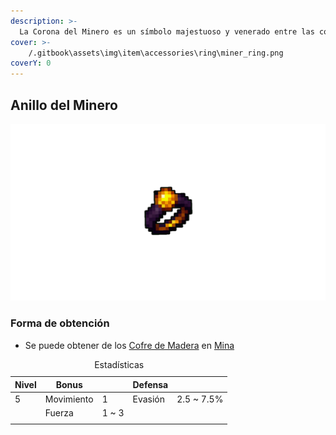 ```yaml
---
description: >-
  La Corona del Minero es un símbolo majestuoso y venerado entre las comunidades mineras. A diferencia del Amuleto del Minero, la Corona es un artefacto ceremonial, diseñado para honrar y reconocer los logros excepcionales en el ámbito de la minería
cover: >-
    /.gitbook\assets\img\item\accessories\ring\miner_ring.png
coverY: 0
---
```

[ TODO: Insert foto de Mina en Cover]: #

## Anillo del Minero

![Anillo](/.gitbook\assets\img\item\accessories\ring\miner_ring.png)

### Forma de obtención
* Se puede obtener de los [Cofre de Madera](.gitbook/assets/category/extra/loot/chest/wood_chest/wood_chest.md) en [Mina](.gitbook/assets/category/location/mine/mine.md)

<table>
    <caption>Estadísticas</caption>
    <thead>
        <tr>
            <th>Nivel</th>
            <th>Bonus</th>
            <th></th>
            <th>Defensa</th>
            <th></th>
        </tr>
    </thead>
    <tbody>
        <tr>
            <td>5</td>
            <td>Movimiento</td>
            <td>1</td>
            <td>Evasión</td>
            <td>2.5 ~ 7.5%</td>
        </tr>
        <tr>
            <td></td>
            <td>Fuerza</td>
            <td>1 ~ 3</td>
            <td></td>
            <td></td>
        </tr>
        <tr>
            <td></td>
            <td></td>
            <td></td>
            <td></td>
            <td></td>
        </tr>
    </tbody>
</table>